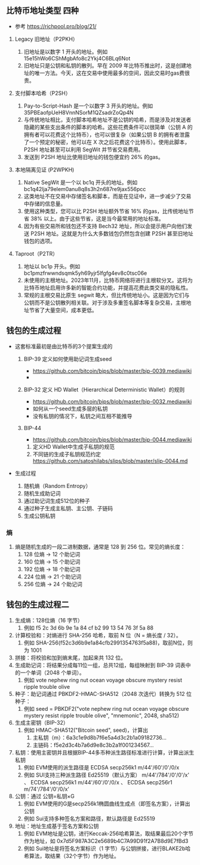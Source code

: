 ## 比特币地址类型 四种
- 参考 https://richpool.pro/blog/21/

1. Legacy 旧地址（P2PKH） 
    1. 旧地址是以数字 1 开头的地址。例如 15e15hWo6CShMgbAfo8c2Ykj4C6BLq6Not
    1. 旧地址只是公钥和私钥的散列。早在 2009 年比特币推出时，这是创建地址的唯一方法。今天，这在交易中使用最多的空间，因此交易时gas费很贵。

1. 支付脚本哈希（P2SH）
    1. Pay-to-Script-Hash 是一个以数字 3 开头的地址。例如 35PBEaofpUeH8VnnNSorM1QZsadrZoQp4N
    2. 与传统地址相比，支付脚本哈希地址不是公钥的哈希，而是涉及对发送者隐藏的某些支出条件的脚本的哈希。这些花费条件可以很简单（公钥 A 的拥有者可以花费这个比特币），也可以很复杂（如果公钥 B 的拥有者泄露了一个预定的秘密，他可以在 X 次之后花费这个比特币）。使用此脚本，P2SH 地址甚至可以利用 SegWit 并节省交易费用。
    3. 发送到 P2SH 地址比使用旧地址的钱包便宜约 26% 的gas。

2. 本地隔离见证 (P2WPKH)
    1. Native SegWit 是一个以 bc1q 开头的地址。例如 bc1q42lja79elem0anu8q8s3h2n687re9jax556pcc
    2. 这类地址不在交易中存储签名和脚本，而是在见证中，进一步减少了交易中存储的信息量。
    3. 使用这种类型，您可以比 P2SH 地址额外节省 16% 的gas，比传统地址节省 38% 以上。由于这些节省，这是当今最常用的地址标准。
    4. 因为有些交易所和钱包还不支持 Bech32 地址，所以会提示用户向他们发送 P2SH 地址。这就是为什么大多数钱包仍然包含创建 P2SH 甚至旧地址钱包的选项。

3. Taproot（P2TR） 
    1. 地址以 bc1p 开头。例如 bc1pmzfrwwndsqmk5yh69yjr5lfgfg4ev8c0tsc06e
    2. 未使用的主根地址。2023年11月，比特币网络将进行主根软分叉。这将为比特币地址启用许多新的智能合约功能，并提高花费此类交易的隐私性。
    3. 常规的主根交易比原生 segwit 略大，但比传统地址小。这是因为它们与公钥而不是公钥散列相关联。对于涉及多重签名脚本等复杂交易，主根地址节省了大量空间，成本更低。

## 钱包的生成过程
- 这套标准最初是由比特币的3个提案生成的
    1. BIP-39 定义如何使用助记词生成seed
        - https://github.com/bitcoin/bips/blob/master/bip-0039.mediawiki
        - 
    2. BIP-32 定义 HD Wallet（Hierarchical Deterministic Wallet）的规则
        - https://github.com/bitcoin/bips/blob/master/bip-0032.mediawiki
        - 如何从一个seed生成多层的私钥
        - 没有私钥的情况下，私钥之间互相不能推导
        
    3. BIP-44 
        - https://github.com/bitcoin/bips/blob/master/bip-0044.mediawiki
        1. 定义HD Wallet中生成子私钥的规范
        2. 不同链的生成子私钥规范约定 https://github.com/satoshilabs/slips/blob/master/slip-0044.md

- 生成过程
    1. 随机熵（Random Entropy）
    2. 随机生成助记词
    3. 通过助记词生成512位的种子
    4. 通过种子生成主私钥、主公钥、子链码
    5. 生成公钥私钥

### 熵
1. 熵是随机生成的一段二进制数据，通常是 128 到 256 位。常见的熵长度：
    1. 128 位熵 → 12 个助记词
    2. 160 位熵 → 15 个助记词
    3. 192 位熵 → 18 个助记词
    4. 224 位熵 → 21 个助记词
    5. 256 位熵 → 24 个助记词

## 钱包的生成过程二
1. 生成熵：128位熵（16 字节）
    1. 例如 f5 2c 3d 6b 9e 1a 84 cf b2 99 13 54 76 3f 5a 88
2. 计算校验和：对熵进行 SHA-256 哈希，取前 N 位（N = 熵长度 / 32）。
    1. 例如 SHA-256(f52c3d6b9e1a84cfb2991354763f5a88)，取前N位，则为 1001
3. 拼接：将校验和加到熵末尾，加起来共 132 位。
4. 生成助记词：将结果分成每11位一组，总共12组，每组映射到 BIP-39 词表中的一个单词（2048 个单词）。
    1. 例如 vote nephew ring nut ocean voyage obscure mystery resist ripple trouble olive
5. 种子：助记词通过 PBKDF2-HMAC-SHA512（2048 次迭代）转换为 512 位种子：
    1. 例如 seed = PBKDF2("vote nephew ring nut ocean voyage obscure mystery resist ripple trouble olive", "mnemonic", 2048, sha512)
6. 生成主密钥（BIP-32）
    1. 例如 HMAC-SHA512("Bitcoin seed", seed)，计算出 
        1. 主私钥（m）：6a3c1e9d8b7f6e5a4d3c2b1a09182736...
        2. 主链码：f5e2d3c4b7a6d9e8c3b2a1f001234567...
7. 私钥：使用主密钥并且根据BIP-44多币种派生路径标准进行计算，计算出派生私钥
    1. 例如 EVM使用的派生路径是 ECDSA secp256k1 m/44'/60'/0'/0/x
    2. 例如 SUI支持三种派生路径 Ed25519（默认方案） m/44'/784'/0'/0'/x' 、 ECDSA secp256k1 m/44'/60'/0'/0/x 、 ECDSA secp256r1 m/74'/784'/0'/0/x'
8. 公钥：通过 公钥=私钥×G
    1. 例如 EVM使用的G是secp256k1椭圆曲线生成点（即签名方案），计算出公钥
    2. 例如 Sui支持多种签名方案和路径，默认路径是 Ed25519
9.  地址：地址生成基于签名方案和公钥
    1.  例如 EVM地址是公钥，进行Keccak-256哈希算法，取结果最后20个字节作为地址，如 0x7d5F987A3C2e5689b4C7A99D91f2A7B8d9E7fBd3
    2.  例如 Sui地址是将签名方案标识（1 字节）与公钥拼接，进行BLAKE2b哈希算法，取结果（32个字节）作为地址。









